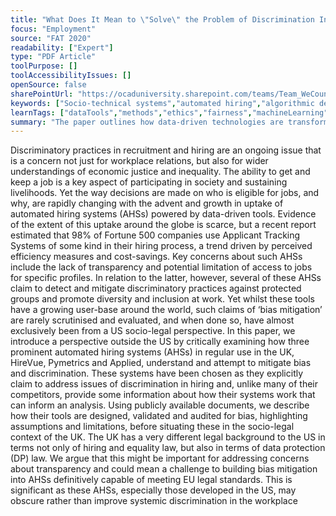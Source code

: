 ```yaml
---
title: "What Does It Mean to \"Solve\" the Problem of Discrimination Inhiring?: Social, Technical and Legal Perspectives from the UK on Automated Hiring Systems"
focus: "Employment"
source: "FAT 2020"
readability: ["Expert"]
type: "PDF Article"
toolPurpose: []
toolAccessibilityIssues: []
openSource: false
sharePointUrl: "https://ocaduniversity.sharepoint.com/teams/Team_WeCount/Shared%20Documents/Resources%20and%20Tools/Literature%20(curated)/What%20does%20it%20mean%20to%E2%80%98solve%20the%20problem%20of%20discrimination%20in%20hiring.pdf"
keywords: ["Socio-technical systems","automated hiring","algorithmic decisionmaking","fairness","discrimination","GDPR","social justice"]
learnTags: ["dataTools","methods","ethics","fairness","machineLearning"]
summary: "The paper outlines how data-driven technologies are transforming hiring practices and focuses on three automated hiring systems (AHSs) widely in use in the UK claim to deal with bias. "
---
```

Discriminatory practices in recruitment and hiring are an ongoing issue that is a concern not just for workplace relations, but also for wider understandings of economic justice and inequality. The ability to get and keep a job is a key aspect of participating in society and sustaining livelihoods. Yet the way decisions are made on who is eligible for jobs, and why, are rapidly changing with the advent and growth in uptake of automated hiring systems (AHSs) powered by data-driven tools. Evidence of the extent of this uptake around the globe is scarce, but a recent report estimated that 98% of Fortune 500 companies use Applicant Tracking Systems of some kind in their hiring process, a trend driven by perceived efficiency measures and cost-savings. Key concerns about such AHSs include the lack of transparency and potential limitation of access to jobs for specific profiles. In relation to the latter, however, several of these AHSs claim to detect and mitigate discriminatory practices against protected groups and promote diversity and inclusion at work. Yet whilst these tools have a growing user-base around the world, such claims of ‘bias mitigation’ are rarely scrutinised and evaluated, and when done so, have almost exclusively been from a US socio-legal perspective. In this paper, we introduce a perspective outside the US by critically examining how three prominent automated hiring systems (AHSs) in regular use in the UK, HireVue, Pymetrics and Applied, understand and attempt to mitigate bias and discrimination. These systems have been chosen as they explicitly claim to address issues of discrimination in hiring and, unlike many of their competitors, provide some information about how their systems work that can inform an analysis. Using publicly available documents, we describe how their tools are designed, validated and audited for bias, highlighting assumptions and limitations, before situating these in the socio-legal context of the UK. The UK has a very different legal background to the US in terms not only of hiring and equality law, but also in terms of data protection (DP) law. We argue that this might be important for addressing concerns about transparency and could mean a challenge to building bias mitigation into AHSs definitively capable of meeting EU legal standards. This is significant as these
AHSs, especially those developed in the US, may obscure rather
than improve systemic discrimination in the workplace
